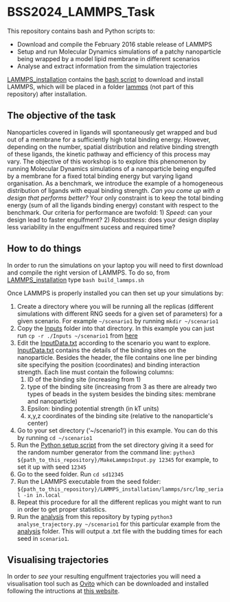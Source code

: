 # BSS2024_LAMMPS_Task

This repository contains bash and Python scripts to:
- Download and compile the February 2016 stable release of LAMMPS
- Setup and run Molecular Dynamics simulations of a patchy nanoparticle being wrapped by a model lipid membrane in different scenarios
- Analyse and extract information from the simulation trajectories

[LAMMPS_installation](LAMMPS_installation) contains the [bash script](LAMMPS_installation/build_lammps.sh) to download and install LAMMPS, which will be placed in a folder [lammps](LAMMPS_installation/lammps) (not part of this repository) after installation.

## The objective of the task

Nanoparticles covered in ligands will spontaneously get wrapped and bud out of a membrane for a sufficiently high total binding energy. However, depending on the number, spatial distribution and relative binding strength of these ligands, the kinetic pathway and efficiency of this process may vary. The objective of this workshop is to explore this phenomenon by running Molecular Dynamics simulations of a nanoparticle being engulfed by a membrane for a fixed total binding energy but varying ligand organisation. As a benchmark, we introduce the example of a homogeneous distribution of ligands with equal binding strength. *Can you come up with a design that performs better?* Your only constraint is to keep the total binding energy (sum of all the ligands binding energy) constant with respect to the benchmark. Our criteria for performance are twofold: 1) _Speed_: can your design lead to faster engulfment? 2) _Robustness_: does your design display less variability in the engulfment sucess and required time?

## How to do things

In order to run the simulations on your laptop you will need to first download and compile the right version of LAMMPS. To do so, from [LAMMPS_installation](LAMMPS_installation) type `bash build_lammps.sh`

Once LAMMPS is properly installed you can then set up your simulations by:

1. Create a directory where you will be running all the replicas (different simulations with different RNG seeds for a given set of parameters) for a given scenario. For example `~/scenario1` by running `mkdir ~/scenario1`
2. Copy the [Inputs](Inputs) folder into that directory. In this example you can just run `cp -r ./Inputs ~/scenario1` from [here](./)
3. Edit the [InputData.txt](Inputs/InputData.txt) according to the scenario you want to explore.
    [InputData.txt](Inputs/InputData.txt) contains the details of the binding sites on the nanoparticle. Besides the header, the file contains one line per binding site specifying the position (coordinates) and binding interaction strength.
   Each line must contain the following columns:
     1) ID of the binding site (increasing from 1)
     2) type of the binding site (increasing from 3 as there are already two types of beads in the system besides the binding sites: membrane and nanoparticle)
     3) Epsilon: binding potential strength (in kT units)
     4) x,y,z coordinates of the binding site (relative to the nanoparticle's center)
5. Go to your set directory (‘~/scenario1‘) in this example. You can do this by running `cd ~/scenario1`
6. Run the [Python setup script](MakeLammpsInput.py) from the set directory giving it a seed for the random number generator from the command line: `python3 ${path_to_this_repository}/MakeLammpsInput.py 12345` for example, to set it up with seed `12345`
7. Go to the seed folder. Run `cd sd12345`
8. Run the LAMMPS executable from the seed folder: `${path_to_this_repository}/LAMMPS_installation/lammps/src/lmp_serial -in in.local`
9. Repeat this procedure for all the different replicas you might want to run in order to get proper statistics.
10. Run the [analysis](analysis) from this repository by typing `python3 analyse_trajectory.py ~/scenario1` for this particular example from the [analysis](analysis) folder. This will output a .txt file with the budding times for each seed in `scenario1`.

## Visualising trajectories

In order to *see* your resulting engulfment trajectories you will need a visualisation tool such as [Ovito](https://www.ovito.org) which can be downloaded and installed following the intructions at [this website](https://www.ovito.org/manual/installation.html). 
